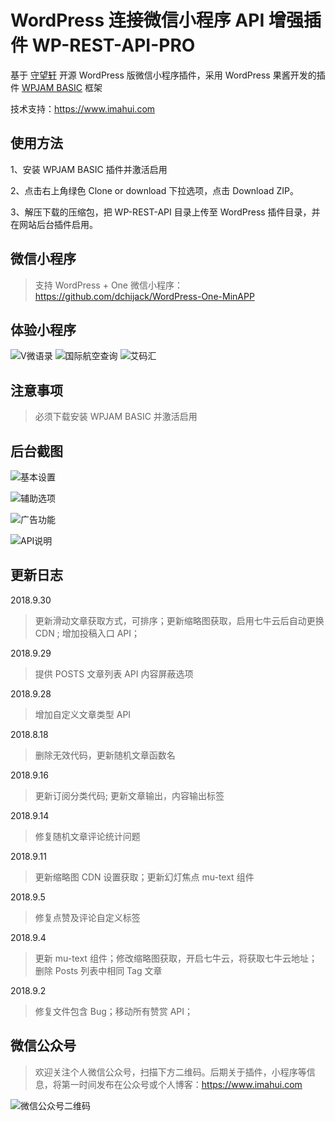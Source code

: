 # WordPress 连接微信小程序 API 增强插件 WP-REST-API-PRO

基于 [守望轩](https://github.com/iamxjb/wp-rest-api-for-app) 开源 WordPress 版微信小程序插件，采用 WordPress 果酱开发的插件 [WPJAM BASIC](https://wordpress.org/plugins/wpjam-basic/) 框架

技术支持：https://www.imahui.com

## 使用方法

1、安装 WPJAM BASIC 插件并激活启用

2、点击右上角绿色 Clone or download 下拉选项，点击 Download ZIP。

3、解压下载的压缩包，把 WP-REST-API 目录上传至 WordPress 插件目录，并在网站后台插件启用。

## 微信小程序

> 支持 WordPress + One 微信小程序：https://github.com/dchijack/WordPress-One-MinAPP

## 体验小程序

![V微语录](https://github.com/dchijack/WP-REST-API/raw/master/vyulu.jpg) ![国际航空查询](https://github.com/dchijack/WP-REST-API/raw/master/cazixun.jpg) ![艾码汇](https://github.com/dchijack/WP-REST-API/raw/master/imahui.jpg)

## 注意事项

> 必须下载安装 WPJAM BASIC 并激活启用

## 后台截图

![基本设置](https://github.com/dchijack/WPJAM-WP-REST-API/blob/master/wp-api-basic.png)

![辅助选项](https://github.com/dchijack/WPJAM-WP-REST-API/blob/master/wp-api-plugin.png)

![广告功能](https://github.com/dchijack/WPJAM-WP-REST-API/blob/master/wp-api-adsense.png)

![API说明](https://github.com/dchijack/WPJAM-WP-REST-API/blob/master/wp-api-about.png)

## 更新日志

2018.9.30

> 更新滑动文章获取方式，可排序；更新缩略图获取，启用七牛云后自动更换 CDN ; 增加投稿入口 API；

2018.9.29

> 提供 POSTS 文章列表 API 内容屏蔽选项

2018.9.28

> 增加自定义文章类型 API

2018.8.18

> 删除无效代码，更新随机文章函数名

2018.9.16

> 更新订阅分类代码; 更新文章输出，内容输出标签

2018.9.14

> 修复随机文章评论统计问题

2018.9.11

> 更新缩略图 CDN 设置获取；更新幻灯焦点 mu-text 组件

2018.9.5

> 修复点赞及评论自定义标签

2018.9.4

> 更新 mu-text 组件；修改缩略图获取，开启七牛云，将获取七牛云地址； 删除 Posts 列表中相同 Tag 文章

2018.9.2

> 修复文件包含 Bug；移动所有赞赏 API；

## 微信公众号

> 欢迎关注个人微信公众号，扫描下方二维码。后期关于插件，小程序等信息，将第一时间发布在公众号或个人博客：https://www.imahui.com

![微信公众号二维码](https://github.com/dchijack/WP-REST-API/blob/master/qrcode.jpg)
